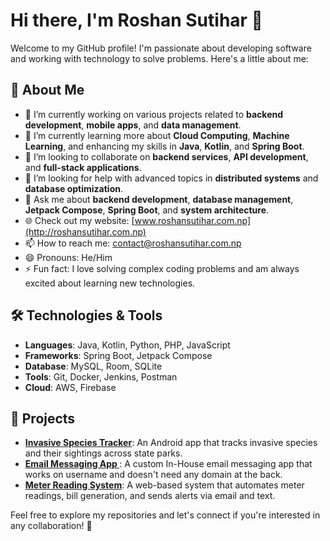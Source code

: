 # Hi there, I'm Roshan Sutihar 👋

Welcome to my GitHub profile! I'm passionate about developing software and working with technology to solve problems. Here's a little about me:

## 🚀 About Me
- 🔭 I’m currently working on various projects related to **backend development**, **mobile apps**, and **data management**.
- 🌱 I’m currently learning more about **Cloud Computing**, **Machine Learning**, and enhancing my skills in **Java**, **Kotlin**, and **Spring Boot**.
- 👯 I’m looking to collaborate on **backend services**, **API development**, and **full-stack applications**.
- 🤔 I’m looking for help with advanced topics in **distributed systems** and **database optimization**.
- 💬 Ask me about **backend development**, **database management**, **Jetpack Compose**, **Spring Boot**, and **system architecture**.
- 🌐 Check out my website: [www.roshansutihar.com.np](http://roshansutihar.com.np)
- 📫 How to reach me: [contact@roshansutihar.com.np](mailto:contact@roshansutihar.com.np)
- 😄 Pronouns: He/Him
- ⚡ Fun fact: I love solving complex coding problems and am always excited about learning new technologies.

## 🛠️ Technologies & Tools
- **Languages**: Java, Kotlin, Python, PHP, JavaScript
- **Frameworks**: Spring Boot, Jetpack Compose
- **Database**: MySQL, Room, SQLite
- **Tools**: Git, Docker, Jenkins, Postman
- **Cloud**: AWS, Firebase

## 📂 Projects
- **[Invasive Species Tracker](https://github.com/RoshanSutihar/invasive-species-tracker)**: An Android app that tracks invasive species and their sightings across state parks.
- **[Email Messaging App ](https://github.com/RoshanSutihar/messaging-app)**: A custom In-House email messaging app that works on username and doesn't need any domain at the back.
- **[Meter Reading System](https://github.com/RoshanSutihar/Meter-Reading-System)**: A web-based system that automates meter readings, bill generation, and sends alerts via email and text.

<!--## 📈 GitHub Stats
![Roshan's GitHub Stats](https://github-readme-stats.vercel.app/api?username=RoshanSutihar&show_icons=true&hide_title=true&hide=prs&count_private=true&theme=radical)
-->
Feel free to explore my repositories and let's connect if you're interested in any collaboration! 🚀

<!--
**RoshanSutihar/roshansutihar** is a ✨ _special_ ✨ repository because its `README.md` (this file) appears on your GitHub profile.

Here are some ideas to get you started:

- 🔭 I’m currently working on ...
- 🌱 I’m currently learning ...
- 👯 I’m looking to collaborate on ...
- 🤔 I’m looking for help with ...
- 💬 Ask me about ...
- 📫 How to reach me: ...
- 😄 Pronouns: ...
- ⚡ Fun fact: ...
-->
